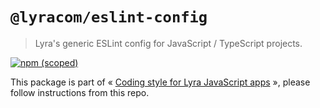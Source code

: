 # `@lyracom/eslint-config`

> Lyra's generic ESLint config for JavaScript / TypeScript projects.

[![npm (scoped)](https://img.shields.io/npm/v/@lyracom/eslint-config)](https://www.npmjs.com/package/@lyracom/eslint-config)

This package is part of « [Coding style for Lyra JavaScript apps](https://github.com/lyra/coding-style) », please follow instructions from this repo.

